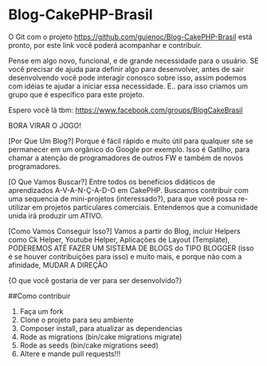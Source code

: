 # Blog-CakePHP-Brasil

O Git com o projeto https://github.com/guienoc/Blog-CakePHP-Brasil está pronto, por este link você poderá acompanhar e contribuir.

Pense em algo novo, funcional, e de grande necessidade para o usuário. SE você precisar de ajuda para definir algo para desenvolver, antes de sair desenvolvendo você pode interagir conosco sobre isso, assim podemos com idéias te ajudar a iniciar essa necessidade. E.. para isso criamos um grupo que é específico para este projeto.

Espero você lá tbm:
https://www.facebook.com/groups/BlogCakeBrasil

BORA VIRAR O JOGO!

[Por Que Um Blog?] Porque é fácil rápido e muito útil para qualquer site se permanecer em um orgânico do Google por exemplo. Isso é Gatilho, para chamar a atenção de programadores de outros FW e também de novos programadores.

[O Que Vamos Buscar?] Entre todos os benefícios didáticos de aprendizados A-V-A-N-Ç-A-D-O em CakePHP. Buscamos contribuir com uma sequencia de mini-projetos (interessado?), para que você possa re-utilizar em projetos particulares comerciais. Entendemos que a comunidade unida irá produzir um ATIVO.

[Como Vamos Conseguir Isso?] Vamos a partir do Blog, incluir Helpers como Ck Helper, Youtube Helper, Aplicações de Layout (Template), PODEREMOS ATÉ FAZER UM SISTEMA DE BLOGS do TIPO BLOGGER (isso é se houver contribuições para isso) e muito mais, e porque não com a afinidade, MUDAR A DIREÇÃO

{O que você gostaria de ver para ser desenvolvido?}


##Como contribuir

1. Faça um fork
2. Clone o projeto para seu ambiente
3. Composer install, para atualizar as dependencias
4. Rode as migrations (bin/cake migrations migrate)
5. Rode as seeds (bin/cake migrations seed)
6. Altere e mande pull requests!!!
